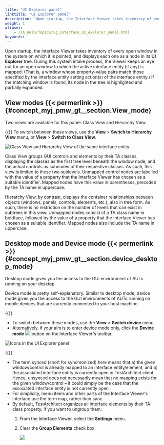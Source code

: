 ```yaml
--- 
title: "UI Explorer panel"
linktitle: "UI Explorer panel"
description: "Upon startup, the Interface Viewer takes inventory of every open window in the system on which it is pointed, and displays each one as a node in its UI Explorer tree."
weight: 1
aliases: 
    - /TA_Help/Topics/ug_Interface_UI_explorer_panel.html
keywords: 
---
```


Upon startup, the Interface Viewer takes inventory of every open window in the system on which it is pointed, and displays each one as a node in its **UI Explorer** tree. During this system intake process, the Viewer keeps an eye out for an open window to which the active interface entity \(if any\) is mapped. \(That is, a window whose property-value pairs match those specified by the interface entity setting action\(s\) of the interface entity.\) If the matching window is found, its node in the tree is highlighted and partially expanded.

## View modes {{< permerlink >}} {#concept_myj_pmw_gt__section.View_mode} 

Two views are available for this panel: Class View and Hierarchy View.

{{<tip>}} To switch between these views, use the **View** \> **Switch to Hierarchy View** menu, or **View** \> **Switch to Class View**.

![](/images/TA_Help/Images/ug_interface_definition9.png "Class View  and Hierarchy View of the same interface
     entity")

Class View groups GUI controls and elements by their TA classes, displaying the classes as the first tree level beneath the window node, and the actual controls as subnodes of their respective classes. As such, this view is limited to these two sublevels. Unmapped control nodes are labelled with the value of a property that the Interface Viewer has chosen as a suitable identifier. Mapped nodes have this value in parentheses, preceded by the TA name in uppercase.

Hierarchy View, by contrast, displays the container relationships between objects \(windows, panels, controls, elements, etc.\), also in tree form. As such, there is no restriction on the number of levels that can exist in subtrees in this view. Unmapped nodes consist of a TA class name in boldface, followed by the value of a property that the Interface Viewer has chosen as a suitable identifier. Mapped nodes also include the TA name in uppercase.

## Desktop mode and Device mode {{< permerlink >}} {#concept_myj_pmw_gt__section.device_desktop_mode} 

Desktop mode gives you the access to the GUI environment of AUTs running on your desktop.

Device mode is pretty self-explanatory. Similar to desktop mode, device mode gives you the access to the GUI environments of AUTs running on mobile devices that are currently connected to your host machine.

{{<note>}}

-   To switch between these modes, use the **View** \> **Switch device** menu.
-   Alternatively, if your aim is to enter device mode only, click the **Device mode** ![](/images/TA_Help/Images/btn_device_mode_Viewer.png) button on the Interface Viewer's toolbar.

![](/images/TA_Help/Images/ug_interface_definition10.png "Icons in the UI Explorer panel")

{{<note>}}

-   The term synced \(short for synchronized\) here means that a\) the given window/control is already mapped to an interface entity/element, and b\) the associated interface entity is currently open in TestArchitect client. Hence, unsynced does not necessarily mean that no mapping exists for the given window/control – it could simply be the case that the associated interface entity is not currently open.
-   For simplicity, menu items and other parts of the Interface Viewer's interface use the term map, rather than sync.
-   By default, TestArchitect organizes all interface elements by their TA class property. If you want to ungroup them:
    1.  From the Interface Viewer, select the **Settings** menu.
    2.  Clear the **Group Elements** check box.

        ![](/images/TA_Help/Images/Viewer_group_element.png)




